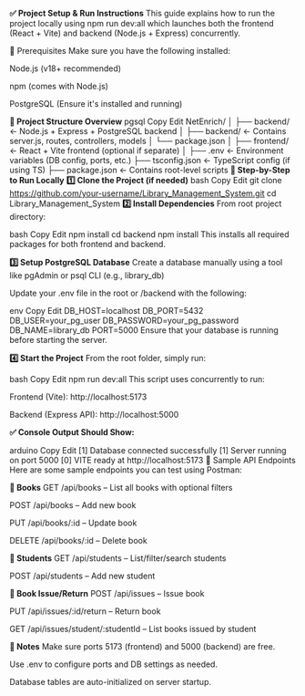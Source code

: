 **✅ Project Setup & Run Instructions**
This guide explains how to run the project locally using npm run dev:all which launches both the frontend (React + Vite) and backend (Node.js + Express) concurrently.

🔧 Prerequisites
Make sure you have the following installed:

Node.js (v18+ recommended)

npm (comes with Node.js)

PostgreSQL (Ensure it's installed and running)

**📁 Project Structure Overview**
pgsql
Copy
Edit
NetEnrich/
│
├── backend/              ← Node.js + Express + PostgreSQL backend
│   ├── backend/          ← Contains server.js, routes, controllers, models
│   └── package.json
│
├── frontend/             ← React + Vite frontend (optional if separate)
│
├── .env                  ← Environment variables (DB config, ports, etc.)
├── tsconfig.json         ← TypeScript config (if using TS)
├── package.json          ← Contains root-level scripts
**🚀 Step-by-Step to Run Locally**
**1️⃣ Clone the Project (if needed)**
bash
Copy
Edit
git clone https://github.com/your-username/Library_Management_System.git
cd Library_Management_System
**2️⃣ Install Dependencies**
From root project directory:

bash
Copy
Edit
npm install
cd backend
npm install
This installs all required packages for both frontend and backend.

**3️⃣ Setup PostgreSQL Database**
Create a database manually using a tool like pgAdmin or psql CLI (e.g., library_db)

Update your .env file in the root or /backend with the following:

env
Copy
Edit
DB_HOST=localhost
DB_PORT=5432
DB_USER=your_pg_user
DB_PASSWORD=your_pg_password
DB_NAME=library_db
PORT=5000
Ensure that your database is running before starting the server.

**4️⃣ Start the Project**
From the root folder, simply run:

bash
Copy
Edit
npm run dev:all
This script uses concurrently to run:

Frontend (Vite): http://localhost:5173

Backend (Express API): http://localhost:5000

**✅ Console Output Should Show:**

arduino
Copy
Edit
[1] Database connected successfully
[1] Server running on port 5000
[0] VITE ready at http://localhost:5173
🧪 Sample API Endpoints
Here are some sample endpoints you can test using Postman:

**📘 Books**
GET /api/books – List all books with optional filters

POST /api/books – Add new book

PUT /api/books/:id – Update book

DELETE /api/books/:id – Delete book

**👤 Students**
GET /api/students – List/filter/search students

POST /api/students – Add new student

**🔄 Book Issue/Return**
POST /api/issues – Issue book

PUT /api/issues/:id/return – Return book

GET /api/issues/student/:studentId – List books issued by student

**📌 Notes**
Make sure ports 5173 (frontend) and 5000 (backend) are free.

Use .env to configure ports and DB settings as needed.

Database tables are auto-initialized on server startup.
